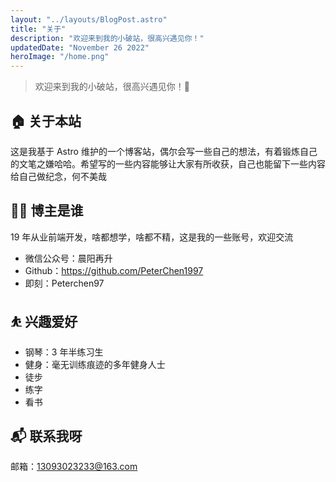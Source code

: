 ```yaml
---
layout: "../layouts/BlogPost.astro"
title: "关于"
description: "欢迎来到我的小破站，很高兴遇见你！"
updatedDate: "November 26 2022"
heroImage: "/home.png"
---
```


> 欢迎来到我的小破站，很高兴遇见你！🤝

## 🏠 关于本站

这是我基于 Astro 维护的一个博客站，偶尔会写一些自己的想法，有着锻炼自己的文笔之嫌哈哈。希望写的一些内容能够让大家有所收获，自己也能留下一些内容给自己做纪念，何不美哉

## 👨‍💻 博主是谁

19 年从业前端开发，啥都想学，啥都不精，这是我的一些账号，欢迎交流

- 微信公众号：晨阳再升
- Github：<https://github.com/PeterChen1997>
- 即刻：Peterchen97

## ⛹ 兴趣爱好

- 钢琴：3 年半练习生
- 健身：毫无训练痕迹的多年健身人士
- 徒步
- 练字
- 看书

## 📬 联系我呀

邮箱：<13093023233@163.com>
